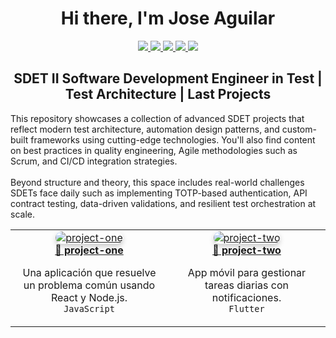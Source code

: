 
<h1 align="center">Hi there, I'm Jose Aguilar </h1>
<p align="center">
  <a href="https://linkedin.com/in/tuusuario" target="_blank">
    <img src="https://img.shields.io/badge/LinkedIn-0A66C2?style=for-the-badge&logo=linkedin&logoColor=white" />
  </a>
  <a href="https://tuportafolio.com" target="_blank">
    <img src="https://img.shields.io/badge/Portfolio-43B581?style=for-the-badge&logo=vercel&logoColor=white" />
  </a>
  <a href="https://codepen.io/tuusuario" target="_blank">
    <img src="https://img.shields.io/badge/Codepen-000000?style=for-the-badge&logo=codepen&logoColor=white" />
  </a>
  <a href="https://twitter.com/tuusuario" target="_blank">
    <img src="https://img.shields.io/badge/Twitter-1DA1F2?style=for-the-badge&logo=twitter&logoColor=white" />
  </a>
  <a href="https://hashnode.com/@tuusuario" target="_blank">
    <img src="https://img.shields.io/badge/Hashnode-2962FF?style=for-the-badge&logo=hashnode&logoColor=white" />
  </a>
</p>

<h2 align="center"> SDET II Software Development Engineer in Test | Test Architecture  | Last Projects </h2>
<p align="start">
  This repository showcases a collection of advanced SDET projects that reflect modern test architecture, automation design patterns, and custom-built frameworks using cutting-edge technologies.
  You'll also find content on best practices in quality engineering, Agile methodologies such as Scrum, and CI/CD integration strategies.
  <br><br>
  Beyond structure and theory, this space includes real-world challenges SDETs face daily such as implementing TOTP-based authentication, API contract testing, data-driven validations, and resilient test orchestration at scale.
</p>


<table>
  <tr>
    <td align="center" width="50%">
      <a href="https://github.com/tuusuario/project-one" target="_blank">
        <img src="https://via.placeholder.com/400x200.png?text=Project+One"
             alt="project-one"
             style="border-radius: 10px; box-shadow: 0 4px 8px rgba(0,0,0,0.2); transition: 0.3s; cursor: pointer;"
             onmouseover="this.style.transform='scale(1.03)'; this.style.boxShadow='0 8px 16px rgba(0,0,0,0.3)'"
             onmouseout="this.style.transform='scale(1)'; this.style.boxShadow='0 4px 8px rgba(0,0,0,0.2)'"
        />
        <br /><b>🌟 project-one</b>
      </a>
      <p>Una aplicación que resuelve un problema común usando React y Node.js.<br><code>JavaScript</code></p>
    </td>
    <td align="center" width="50%">
      <a href="https://github.com/tuusuario/project-two" target="_blank">
        <img src="https://via.placeholder.com/400x200.png?text=Project+Two"
             alt="project-two"
             style="border-radius: 10px; box-shadow: 0 4px 8px rgba(0,0,0,0.2); transition: 0.3s; cursor: pointer;"
             onmouseover="this.style.transform='scale(1.03)'; this.style.boxShadow='0 8px 16px rgba(0,0,0,0.3)'"
             onmouseout="this.style.transform='scale(1)'; this.style.boxShadow='0 4px 8px rgba(0,0,0,0.2)'"
        />
        <br /><b>📱 project-two</b>
      </a>
      <p>App móvil para gestionar tareas diarias con notificaciones.<br><code>Flutter</code></p>
    </td>
  </tr>
</table>

